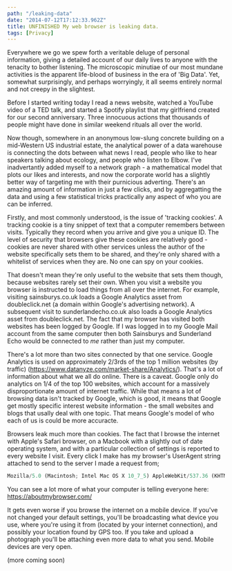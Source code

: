 ```yaml
---
path: "/leaking-data"
date: "2014-07-12T17:12:33.962Z"
title: UNFINISHED My web browser is leaking data.
tags: [Privacy]
---
```

Everywhere we go we spew forth a veritable deluge of personal information, giving a detailed account of our daily lives to anyone with the tenacity to bother listening. The microscopic minutiae of our most mundane activities is the apparent life-blood of business in the era of 'Big Data'. Yet, somewhat surprisingly, and perhaps worryingly, it all seems entirely normal and not creepy in the slightest.

Before I started writing today I read a news website, watched a YouTube video of a TED talk, and started a Spotify playlist that my girlfriend created for our second anniversary. Three innocuous actions that thousands of people might have done in similar weekend rituals all over the world.
<!-- more -->
Now though, somewhere in an anonymous low-slung concrete building on a mid-Western US industrial estate, the analytical power of a data warehouse is connecting the dots between what news I read, people who like to hear speakers talking about ecology, and people who listen to Elbow. I've inadvertantly added myself to a network graph - a mathematical model that plots our likes and interests, and now the corporate world has a slightly better way of targeting me with their purnicious adverting. There's an amazing amount of information in just a few clicks, and by aggregatting the data and using a few statistical tricks practically any aspect of who you are can be inferred.

Firstly, and most commonly understood, is the issue of 'tracking cookies'. A tracking cookie is a tiny snippet of text that a computer remembers between visits. Typically they record when you arrive and give you a unique ID. The level of security that browsers give these cookies are relatively good - cookies are never shared with other services unless the author of the website specifically sets them to be shared, and they're only shared with a whitelist of services when they are. No one can spy on your cookies.

That doesn't mean they're only useful to the website that sets them though, because websites rarely set their own. When you visit a website you browser is instructed to load things from all over the internet. For example, visiting sainsburys.co.uk loads a Google Analytics asset from doubleclick.net (a domain within Google's advertising network). A subsequent visit to sunderlandecho.co.uk also loads a Google Analytics asset from doubleclick.net. The fact that my browser has visited both websites has been logged by Google. If I was logged in to my Google Mail account from the same computer then both Sainsburys and Sunderland Echo would be connected to *me* rather than just my computer.

There's a lot more than two sites connected by that one service. Google Analytics is used on approximately 2/3rds of the top 1 million websites (by traffic) (https://www.datanyze.com/market-share/Analytics/). That's a lot of information about what we all do online. There is a caveat. Google only do analytics on 1/4 of the top 100 websites, which account for a massively disproportionate amount of internet traffic. While that means a lot of browsing data isn't tracked by Google, which is good, it means that Google get mostly specific interest website information - the small websites and blogs that usally deal with one topic. That means Google's model of who each of us is could be more accuracte.

Browsers leak much more than cookies. The fact that I browse the internet with Apple's Safari browser, on a Macbook with a slightly out of date operating system, and with a particular collection of settings is reported to every website I visit. Every click I make has my browser's UserAgent string attached to send to the server I made a request from;

~~~js
Mozilla/5.0 (Macintosh; Intel Mac OS X 10_7_5) AppleWebKit/537.36 (KHTML, like Gecko) Chrome/34.0.1847.116 Safari/537.36
~~~

You can see a lot more of what your computer is telling everyone here: https://aboutmybrowser.com/

It gets even worse if you browse the internet on a mobile device. If you've not changed your default settings, you'll be broadcasting what device you use, where you're using it from (located by your internet connection), and possibly your location found by GPS too. If you take and upload a photograph you'll be attaching even more data to what you send. Mobile devices are very open.

(more coming soon)